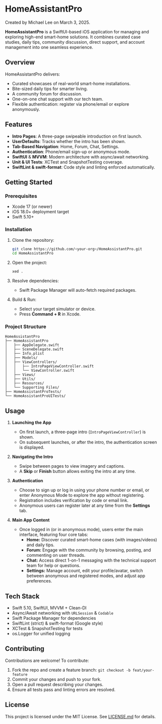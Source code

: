 # HomeAssistantPro

Created by Michael Lee on March 3, 2025.

**HomeAssistantPro** is a SwiftUI-based iOS application for managing and exploring high-end smart-home solutions. It combines curated case studies, daily tips, community discussion, direct support, and account management into one seamless experience.

## Overview

HomeAssistantPro delivers:

- Curated showcases of real-world smart-home installations.
- Bite-sized daily tips for smarter living.
- A community forum for discussion.
- One-on-one chat support with our tech team.
- Flexible authentication: register via phone/email or explore anonymously.

## Features

- **Intro Pages**: A three-page swipeable introduction on first launch.
- **UserDefaults**: Tracks whether the intro has been shown.
- **Tab-Based Navigation**: Home, Forum, Chat, Settings.
- **Authentication**: Phone/email sign-up or anonymous mode.
- **SwiftUI** & **MVVM**: Modern architecture with async/await networking.
- **Unit & UI Tests**: XCTest and SnapshotTesting coverage.
- **SwiftLint & swift-format**: Code style and linting enforced automatically.

## Getting Started

### Prerequisites

- Xcode 17 (or newer)
- iOS 18.0+ deployment target
- Swift 5.10+

### Installation

1. Clone the repository:

   ```bash
   git clone https://github.com/<your-org>/HomeAssistantPro.git
   cd HomeAssistantPro
   ```

2. Open the project:

   ```bash
   xed .
   ```

3. Resolve dependencies:
   - Swift Package Manager will auto-fetch required packages.
4. Build & Run:
   - Select your target simulator or device.
   - Press **Command + R** in Xcode.

### Project Structure

```
HomeAssistantPro
├── HomeAssistantPro
│   ├── AppDelegate.swift
│   ├── SceneDelegate.swift
│   ├── Info.plist
│   ├── Models/
│   ├── ViewControllers/
│   │   ├── IntroPageViewController.swift
│   │   └── ViewController.swift
│   ├── Views/
│   ├── Utils/
│   ├── Resources/
│   └── Supporting Files/
├── HomeAssistantProTests/
└── HomeAssistantProUITests/
```

## Usage

1. **Launching the App**  
   - On first launch, a three-page intro (`IntroPageViewController`) is shown.  
   - On subsequent launches, or after the intro, the authentication screen is displayed.

2. **Navigating the Intro**  
   - Swipe between pages to view imagery and captions.  
   - A **Skip** or **Finish** button allows exiting the intro at any time.

3. **Authentication**  
   - Choose to sign up or log in using your phone number or email, or enter Anonymous Mode to explore the app without registering.
   - Registration includes verification by code or email link.
   - Anonymous users can register later at any time from the **Settings** tab.

4. **Main App Content**  
   - Once logged in (or in anonymous mode), users enter the main interface, featuring four core tabs:
     - **Home:** Discover curated smart-home cases (with images/videos) and daily tips.
     - **Forum:** Engage with the community by browsing, posting, and commenting on user threads.
     - **Chat:** Access direct 1-on-1 messaging with the technical support team for help or questions.
     - **Settings:** Manage account, edit your profile/avatar, switch between anonymous and registered modes, and adjust app preferences.

## Tech Stack

- Swift 5.10, SwiftUI, MVVM + Clean-DI
- Async/Await networking with `URLSession` & `Codable`
- Swift Package Manager for dependencies
- SwiftLint (strict) & swift-format (Google style)
- XCTest & SnapshotTesting for tests
- os.Logger for unified logging

## Contributing

Contributions are welcome! To contribute:

1. Fork the repo and create a feature branch: `git checkout -b feat/your-feature`
2. Commit your changes and push to your fork.
3. Open a pull request describing your changes.
4. Ensure all tests pass and linting errors are resolved.

## License

This project is licensed under the MIT License. See [LICENSE.md](LICENSE.md) for details.
